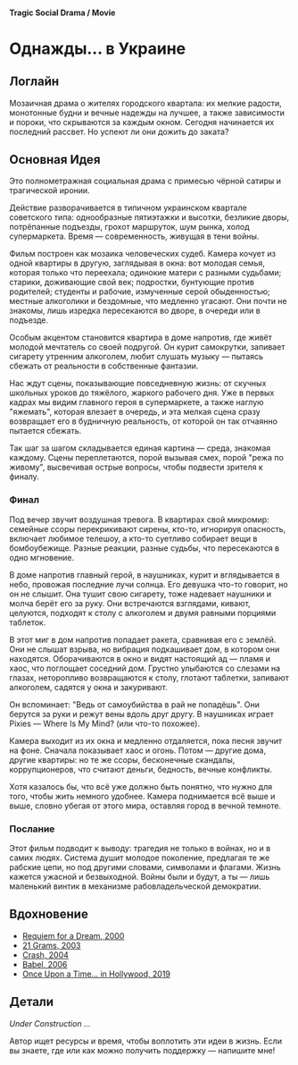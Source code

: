 #### Tragic Social Drama / Movie

# Однажды... в Украине

## Логлайн

Мозаичная драма о жителях городского квартала: их мелкие радости, монотонные будни и вечные надежды на лучшее, а также зависимости и пороки, что скрываются за каждым окном. Сегодня начинается их последний рассвет. Но успеют ли они дожить до заката?

## Основная Идея

Это полнометражная социальная драма с примесью чёрной сатиры и трагической иронии.

Действие разворачивается в типичном украинском квартале советского типа: однообразные пятиэтажки и высотки, безликие дворы, потрёпанные подъезды, грохот маршруток, шум рынка, холод супермаркета. Время — современность, живущая в тени войны.

Фильм построен как мозаика человеческих судеб. Камера кочует из одной квартиры в другую, заглядывая в окна: вот молодая семья, которая только что переехала; одинокие матери с разными судьбами; старики, доживающие свой век; подростки, бунтующие против родителей; студенты и рабочие, измученные серой обыденностью; местные алкоголики и бездомные, что медленно угасают. Они почти не знакомы, лишь изредка пересекаются во дворе, в очереди или в подъезде.

Особым акцентом становится квартира в доме напротив, где живёт молодой мечтатель со своей подругой. Он курит самокрутки, запивает сигарету утренним алкоголем, любит слушать музыку — пытаясь сбежать от реальности в собственные фантазии.

Нас ждут сцены, показывающие повседневную жизнь: от скучных школьных уроков до тяжёлого, жаркого рабочего дня. Уже в первых кадрах мы видим главного героя в супермаркете, а также наглую "яжемать", которая влезает в очередь, и эта мелкая сцена сразу возвращает его в будничную реальность, от которой он так отчаянно пытается сбежать.

Так шаг за шагом складывается единая картина — среда, знакомая каждому. Сцены переплетаются, порой вызывая смех, порой "режа по живому", высвечивая острые вопросы, чтобы подвести зрителя к финалу.

### Финал

Под вечер звучит воздушная тревога. В квартирах свой микромир: семейные ссоры перекрикивают сирены, кто-то, игнорируя опасность, включает любимое телешоу, а кто-то суетливо собирает вещи в бомбоубежище. Разные реакции, разные судьбы, что пересекаются в одно мгновение.

В доме напротив главный герой, в наушниках, курит и вглядывается в небо, провожая последние лучи солнца. Его девушка что-то говорит, но он не слышит. Она тушит свою сигарету, тоже надевает наушники и молча берёт его за руку. Они встречаются взглядами, кивают, целуются, подходят к столу с алкоголем и двумя равными порциями таблеток.

В этот миг в дом напротив попадает ракета, сравнивая его с землёй. Они не слышат взрыва, но вибрация подкашивает дом, в котором они находятся. Оборачиваются в окно и видят настоящий ад — пламя и хаос, что поглощает соседний дом. Грустно улыбаются со слезами на глазах, неторопливо возвращаются к столу, глотают таблетки, запивают алкоголем, садятся у окна и закуривают.

Он вспоминает: "Ведь от самоубийства в рай не попадёшь". Они берутся за руки и режут вены вдоль друг другу. В наушниках играет Pixies — Where Is My Mind? (или что-то похожее).

Камера выходит из их окна и медленно отдаляется, пока песня звучит на фоне. Сначала показывает хаос и огонь. Потом — другие дома, другие квартиры: но те же ссоры, бесконечные скандалы, коррупционеров, что считают деньги, бедность, вечные конфликты.

Хотя казалось бы, что всё уже должно быть понятно, что нужно для того, чтобы жить немного удобнее. Камера поднимается всё выше и выше, словно убегая от этого мира, оставляя город в вечной темноте.

### Послание

Этот фильм подводит к выводу: трагедия не только в войнах, но и в самих людях. Система душит молодое поколение, предлагая те же рабские цепи, но под другими словами, символами и флагами. Жизнь кажется ужасной и безвыходной. Войны были и будут, а ты — лишь маленький винтик в механизме рабовладельческой демократии.

## Вдохновение

- [Requiem for a Dream, 2000](https://www.imdb.com/title/tt0180093/)
- [21 Grams, 2003](https://www.imdb.com/title/tt0315733/)
- [Crash, 2004](https://www.imdb.com/title/tt0375679/)
- [Babel, 2006](https://www.imdb.com/title/tt0449467/)
- [Once Upon a Time... in Hollywood, 2019](https://www.imdb.com/title/tt7131622/)

## Детали

*Under Construction …*

Автор ищет ресурсы и время, чтобы воплотить эти идеи в жизнь. Если вы знаете, где или как можно получить поддержку — напишите мне!